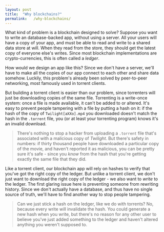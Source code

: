 ```yaml
---
layout: post
title:  "Why blockchains?"
permalink:   /why-blockchains/
---
```


What kind of problem is a blockchain designed to solve? Suppose you want to write an database-backed app, without using a server. All your users will have a copy of your app, and must be able to read and write to a shared data store at will. When they read from the store, they should get the latest copy of everyone else's writes. Since most blockchain implementations are crypto-currencies, this is often called a _ledger_.

How would we design an app like this? Since we don't have a server, we'll have to make all the copies of our app connect to each other and share data somehow. Luckily, this problem's already been solved by peer-to-peer networking, most famously used in torrent clients.

But building a torrent client is easier than our problem, since torrenters will just be downloading copies of the same file. Torrenting is a write-once system: once a file is made available, it can't be added to or altered. It's easy to prevent people tampering with a file by putting a hash on it: if the hash of the copy of `Twilight[aXXo].mp4` you downloaded doesn't match the hash in the `.torrent` file, you (or at least your torrenting program) knows it's an invalid download.

>There's nothing to stop a hacker from uploading a `.torrent` file that's associated with a malicious copy of _Twilight_. But there's safety in numbers: if thirty thousand people have downloaded a particular copy of the movie, and haven't reported it as malicious, you can be pretty sure it's safe - since you _know_ from the hash that you're getting exactly the same file that they did.

Like a torrent client, our blockchain app will rely on hashes to verify that you've got the right copy of the ledger. But unlike a torrent client, we don't just want to download the right copy of the ledger - we also want to _write_ to the ledger. The first glaring issue here is preventing someone from rewriting history. Since we don't actually have a database, and thus have no single source of truth, we'll have to find another way to stop people tampering.

>Can we just stick a hash on the ledger, like we do with torrents? No, because every write will invalidate the hash. You could generate a new hash when you write, but there's no reason for any other user to believe you've just added something to the ledger and haven't altered anything you weren't supposed to.
